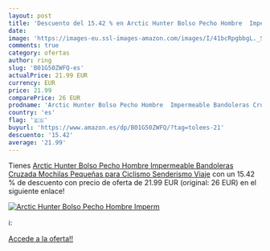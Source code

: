 ```yaml
---
layout: post
title: 'Descuento del 15.42 % en Arctic Hunter Bolso Pecho Hombre  Imperm'
date: 
image: 'https://images-eu.ssl-images-amazon.com/images/I/41bcRpgbbgL._SL200_.jpg'
comments: true
category: ofertas
author: ring
slug: 'B01G50ZWFQ-es'
actualPrice: 21.99 EUR
currency: EUR
price: 21.99
comparePrice: 26 EUR
prodname: 'Arctic Hunter Bolso Pecho Hombre  Impermeable Bandoleras Cruzada  Mochilas Pequeñas para Ciclismo  Senderismo  Viaje'
country: 'es'
flag: '🇪🇸'
buyurl: 'https://www.amazon.es/dp/B01G50ZWFQ/?tag=tolees-21'
descuento: '15.42'
average: '21.99'
---
```


Tienes [Arctic Hunter Bolso Pecho Hombre  Impermeable Bandoleras Cruzada  Mochilas Pequeñas para Ciclismo  Senderismo  Viaje](https://www.amazon.es/dp/B01G50ZWFQ/?tag=tolees-21) con un 15.42 % de descuento con precio de oferta de 21.99 EUR (original: 26 EUR) en el siguiente enlace!

[![Arctic Hunter Bolso Pecho Hombre  Imperm](https://images-eu.ssl-images-amazon.com/images/I/41bcRpgbbgL._SL200_.jpg)](https://www.amazon.es/dp/B01G50ZWFQ/?tag=tolees-21)

ℹ️:


[Accede a la oferta!!](https://www.amazon.es/dp/B01G50ZWFQ/?tag=tolees-21)
